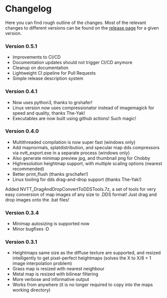 # Changelog

Here you can find rough outline of the changes.
Most of the relevant changes to different versions can be found on the [release page](https://github.com/Beherith/springrts_smf_compiler/releases) for a given version.

### Version 0.5.1
 - Improvements to CI/CD
 - Documentation updates should not trigger CI/CD anymore
 - Cleanup on documentation
 - Lightweight CI pipeline for Pull Requests
 - Simple release description system

### Version 0.4.1
 - Now uses python3, thanks to grshafer!
 - Linux version now uses compressionator instead of imagemagick for speed and quality, thanks The-Yak!
 - Executables are now built using github actions! Such magic!

### Version 0.4.0
- Multithreaded compilation is now super fast (windows only)
- Add mapnormals, splatdistribution, and specular map dds compressors via nvtt_export.exe in a separate process (windows only)
- Also generate minimap preview jpg, and thumbnail png for Chobby
- Highresolution heightmap support, with multiple scaling options (nearest recommended)
- Better print_flush (thanks grschafer!)
- Linux tooling for dds drag-and-drop support (thanks The-Yak!)

Added NVTT_DragAndDropConvertToDDSTools.7z, a set of tools for very easy conversion of map images of any size to .DDS format! Just drag and drop images onto the .bat files!
### Version 0.3.4
- Minimap autosizing is supported now
- Minor bugfixes :D

### Version 0.3.1
- Heightmaps same size as the diffuse texture are supported, and resized intelligently to get pixel-perfect heightmaps (solves the X to X/8 + 1 image interpolation problem)
- Grass map is resized with nearest neighbour
- Metal map is resized with bilinear filtering
- More verbose and informative output
- Works from anywhere (it is no longer required to copy into the maps working directory)